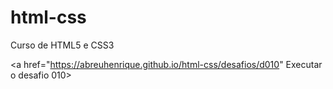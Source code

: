 # html-css
 Curso de HTML5 e CSS3

<a href="https://abreuhenrique.github.io/html-css/desafios/d010" Executar o desafio 010>
